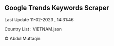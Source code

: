 

## Google Trends Keywords Scraper 
 
Last Update 11-02-2023 , 14:31:46

Country List :
VIETNAM.json



© Abdul Muttaqin 

